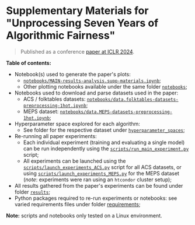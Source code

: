# Supplementary Materials for "Unprocessing Seven Years of Algorithmic Fairness"
> Published as a conference [paper at ICLR 2024](https://arxiv.org/abs/2306.07261).

**Table of contents:**

- Notebook(s) used to generate the paper's plots:
  - [`notebooks/MAIN-results-analysis.supp-materials.ipynb`](notebooks/MAIN-results-analysis.supp-materials.ipynb);
  - Other plotting notebooks available under the same folder [`notebooks`](notebooks/);
- Notebooks used to download and parse datasets used in the paper:
  - ACS / folktables datasets: [`notebooks/data.folktables-datasets-preprocessing-1hot.ipynb`](notebooks/data.folktables-datasets-preprocessing-1hot.ipynb);
  - MEPS dataset: [`notebooks/data.MEPS-datasets-preprocessing-1hot.ipynb`](notebooks/data.MEPS-datasets-preprocessing-1hot.ipynb);
- Hyperparameter space explored for each algorithm:
  - See folder for the respective dataset under [`hyperparameter_spaces`](/hyperparameter_spaces/);
- Re-running all paper experiments:
  - Each individual experiment (training and evaluating a single model) can be run independently using the [`scripts/run_main_experiment.py`](scripts/run_main_experiment.py) script;
  - All experiments can be launched using the [`scripts/launch_experiments_ACS.py`](scripts/launch_experiments_ACS.py) script for all ACS datasets, or using [`scripts/launch_experiments_MEPS.py`](scripts/launch_experiments_MEPS.py) for the MEPS dataset (_note_: experiments were ran using an `htcondor` cluster setup);
- All results gathered from the paper's experiments can be found under folder [`results`](results);
- Python packages required to re-run experiments or notebooks: see varied requirements files under folder [requirements](/requirements/);

**Note:** scripts and notebooks only tested on a Linux environment.
